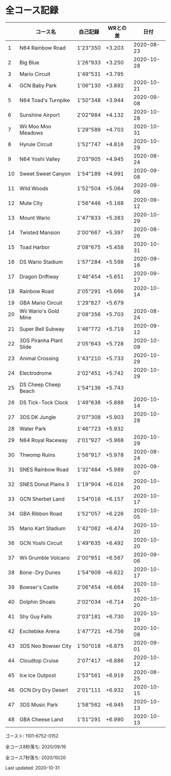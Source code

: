 # 全コース記録

||コース名|自己記録|WRとの差|日付
|--|--|--|--|--|
|1|N64 Rainbow Road|1'23"350|+3.203|2020-08-23|
|2|Big Blue|1'26"933|+3.250|2020-10-28|
|3|Mario Circuit|1'49"531|+3.795||
|4|GCN Baby Park|1'06"130|+3.892|2020-10-21|
|5|N64 Toad's Turnpike|1'50"348|+3.944|2020-09-08|
|6|Sunshine Airport|2'02"984|+4.132|2020-10-28|
|7|Wii Moo Moo Meadows|1'29"589|+4.703|2020-10-31|
|8|Hyrule Circuit|1'52"747|+4.816|2020-10-29|
|9|N64 Yoshi Valley|2'03"905|+4.945|2020-08-24|
|10|Sweet Sweet Canyon|1'54"189|+4.991|2020-09-08|
|11|Wild Woods|1'52"504|+5.064|2020-09-08|
|12|Mute City|1'56"446|+5.168|2020-09-12|
|13|Mount Wario|1'47"833|+5.383|2020-10-29|
|14|Twisted Mansion|2'00"667|+5.397|2020-08-26|
|15|Toad Harbor|2'08"675|+5.458|2020-10-31|
|16|DS Wario Stadium|1'57"284|+5.598|2020-09-16|
|17|Dragon Driftway|1'46"454|+5.651|2020-09-17|
|18|Rainbow Road|2'05"291|+5.666|2020-10-14|
|19|GBA Mario Circuit|1'29"827|+5.679||
|20|Wii Wario's Gold Mine|2'08"356|+5.703|2020-08-24|
|21|Super Bell Subway|1'46"772|+5.719|2020-09-12|
|22|3DS Piranha Plant Slide|2'05"643|+5.728|2020-10-09|
|23|Animal Crossing|1'43"210|+5.733|2020-10-29|
|24|Electrodrome|2'02"451|+5.742|2020-10-29|
|25|DS Cheep Cheep Beach|1'54"136|+5.743||
|26|DS Tick-Tock Clock|1'49"638|+5.888|2020-10-14|
|27|3DS DK Jungle|2'07"308|+5.903|2020-10-28|
|28|Water Park|1'46"723|+5.932||
|29|N64 Royal Raceway|2'01"927|+5.968|2020-10-29|
|30|Thwomp Ruins|1'56"917|+5.978|2020-08-24|
|31|SNES Rainbow Road|1'32"484|+5.989|2020-09-07|
|32|SNES Donut Plains 3|1'19"904|+6.016|2020-10-20|
|33|GCN Sherbet Land|1'54"016|+6.157|2020-10-17|
|34|GBA Ribbon Road|1'52"057|+6.226|2020-10-05|
|35|Mario Kart Stadium|1'42"062|+6.474|2020-10-20|
|36|GCN Yoshi Circuit|1'49"635|+6.492|2020-10-20|
|37|Wii Grumble Volcano|2'00"951|+6.567|2020-09-06|
|38|Bone-Dry Dunes|1'54"909|+6.622|2020-10-17|
|39|Bowser's Castle|2'06"454|+6.664|2020-10-15|
|40|Dolphin Shoals|2'02"034|+6.714|2020-10-20|
|41|Shy Guy Falls|2'03"181|+6.730|2020-10-19|
|42|Excitebike Arena|1'47"721|+6.756|2020-10-08|
|43|3DS Neo Bowser City|1'50"018|+6.875|2020-09-01|
|44|Cloudtop Cruise|2'07"417|+6.886|2020-10-12|
|45|Ice Ice Outpost|1'53"561|+6.919|2020-08-25|
|46|GCN Dry Dry Desert|2'01"111|+6.932|2020-10-15|
|47|3DS Music Park|1'58"562|+6.945|2020-10-13|
|48|GBA Cheese Land|1'51"291|+6.990|2020-10-13|

ゴースト: 1101-6752-0152

全コース8秒落ち: 2020/09/16

全コース7秒落ち: 2020/10/20

Last updated: 2020-10-31

